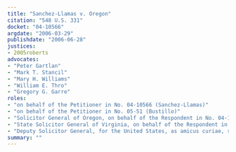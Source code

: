 ```yaml
---
title: "Sanchez-Llamas v. Oregon"
citation: "548 U.S. 331"
docket: "04-10566"
argdate: "2006-03-29"
publishdate: "2006-06-28"
justices:
- 2005roberts
advocates:
- "Peter Gartlan"
- "Mark T. Stancil"
- "Mary H. Williams"
- "William E. Thro"
- "Gregory G. Garre"
roles:
- "on behalf of the Petitioner in No. 04-10566 (Sanchez-Llamas)"
- "on behalf of the Petitioner in No. 05-51 (Bustillo)"
- "Solicitor General of Oregon, on behalf of the Respondent in No. 04-10566 (Oregon)"
- "State Solicitor General of Virginia, on behalf of the Respondent in No. 05-51 (Johnson)"
- "Deputy Solicitor General, for the United States, as amicus curiae, supporting the Respondents"
summary: ""
---
```


